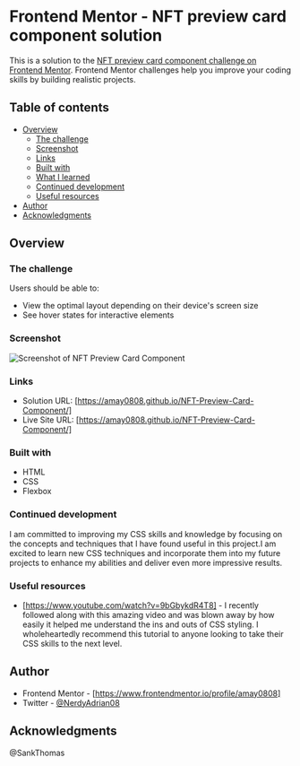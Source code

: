 # Frontend Mentor - NFT preview card component solution

This is a solution to the [NFT preview card component challenge on Frontend Mentor](https://www.frontendmentor.io/challenges/nft-preview-card-component-SbdUL_w0U). Frontend Mentor challenges help you improve your coding skills by building realistic projects.

## Table of contents

- [Overview](#overview)
  - [The challenge](#the-challenge)
  - [Screenshot](#screenshot)
  - [Links](#links)
  - [Built with](#built-with)
  - [What I learned](#what-i-learned)
  - [Continued development](#continued-development)
  - [Useful resources](#useful-resources)
- [Author](#author)
- [Acknowledgments](#acknowledgments)

## Overview

### The challenge

Users should be able to:

- View the optimal layout depending on their device's screen size
- See hover states for interactive elements

### Screenshot

![Screenshot of NFT Preview Card Component](../nft-preview-card-component-main/images/screenshot.png)

### Links

- Solution URL: [https://amay0808.github.io/NFT-Preview-Card-Component/]
- Live Site URL: [https://amay0808.github.io/NFT-Preview-Card-Component/]

### Built with

- HTML
- CSS
- Flexbox

### Continued development

I am committed to improving my CSS skills and knowledge by focusing on the concepts and techniques that I have found useful in this project.I am excited to learn new CSS techniques and incorporate them into my future projects to enhance my abilities and deliver even more impressive results.

### Useful resources

- [https://www.youtube.com/watch?v=9bGbykdR4T8] - I recently followed along with this amazing video and was blown away by how easily it helped me understand the ins and outs of CSS styling. I wholeheartedly recommend this tutorial to anyone looking to take their CSS skills to the next level.

## Author

- Frontend Mentor - [https://www.frontendmentor.io/profile/amay0808]
- Twitter - [@NerdyAdrian08](https://www.twitter.com/NerdyAdrian08)

## Acknowledgments

@SankThomas
